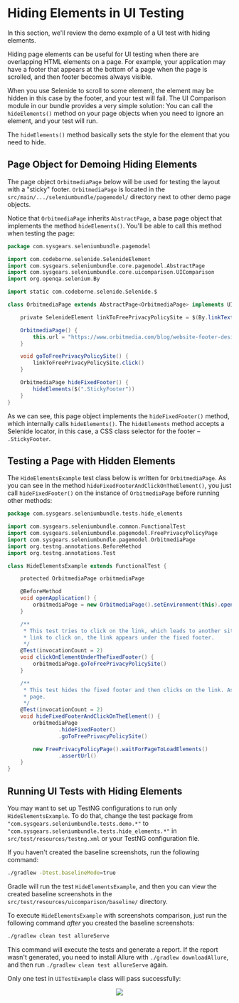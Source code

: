 # Hiding Elements in UI Testing

In this section, we'll review the demo example of a UI test with hiding elements.

Hiding page elements can be useful for UI testing when there are overlapping HTML elements on a page. For example, your
application may have a footer that appears at the bottom of a page when the page is scrolled, and then footer becomes
always visible.

When you use Selenide to scroll to some element, the element may be hidden in this case by the footer, and your test
will fail. The UI Comparison module in our bundle provides a very simple solution: You can call the `hideElements()`
method on your page objects when you need to ignore an element, and your test will run.

The `hideElements()` method basically sets the style for the element that you need to hide.

## Page Object for Demoing Hiding Elements

The page object `OrbitmediaPage` below will be used for testing the layout with a "sticky" footer. `OrbitmediaPage` is
located in the `src/main/.../seleniumbundle/pagemodel/` directory next to other demo page objects.

Notice that `OrbitmediaPage` inherits `AbstractPage`, a base page object that implements the method `hideElements()`.
You'll be able to call this method when testing the page:

```groovy
package com.sysgears.seleniumbundle.pagemodel

import com.codeborne.selenide.SelenideElement
import com.sysgears.seleniumbundle.core.pagemodel.AbstractPage
import com.sysgears.seleniumbundle.core.uicomparison.UIComparison
import org.openqa.selenium.By

import static com.codeborne.selenide.Selenide.$

class OrbitmediaPage extends AbstractPage<OrbitmediaPage> implements UIComparison<OrbitmediaPage> {

    private SelenideElement linkToFreePrivacyPolicySite = $(By.linkText("Free Privacy Policy Generator."))

    OrbitmediaPage() {
        this.url = "https://www.orbitmedia.com/blog/website-footer-design-best-practices/"
    }

    void goToFreePrivacyPolicySite() {
        linkToFreePrivacyPolicySite.click()
    }

    OrbitmediaPage hideFixedFooter() {
        hideElements($(".StickyFooter"))
    }
}
```

As we can see, this page object implements the `hideFixedFooter()` method, which internally calls `hideElements()`.
The `hideElements` method accepts a Selenide locator, in this case, a CSS class selector for the footer &ndash;
`.StickyFooter`.

## Testing a Page with Hidden Elements

The `HideElementsExample` test class below is written for `OrbitmediaPage`. As you can see in the method
`hideFixedFooterAndClickOnTheElement()`, you just call `hideFixedFooter()` on the instance of `OrbitmediaPage` before
running other methods:

```groovy
package com.sysgears.seleniumbundle.tests.hide_elements

import com.sysgears.seleniumbundle.common.FunctionalTest
import com.sysgears.seleniumbundle.pagemodel.FreePrivacyPolicyPage
import com.sysgears.seleniumbundle.pagemodel.OrbitmediaPage
import org.testng.annotations.BeforeMethod
import org.testng.annotations.Test

class HideElementsExample extends FunctionalTest {

    protected OrbitmediaPage orbitmediaPage

    @BeforeMethod
    void openApplication() {
        orbitmediaPage = new OrbitmediaPage().setEnvironment(this).open().waitForPageToLoadElements()
    }

    /**
     * This test tries to click on the link, which leads to another site, but fails because when Selenium scrolls to this
     * link to click on, the link appears under the fixed footer.
     */
    @Test(invocationCount = 2)
    void clickOnElementUnderTheFixedFooter() {
        orbitmediaPage.goToFreePrivacyPolicySite()
    }

    /**
     * This test hides the fixed footer and then clicks on the link. As a final step, it checks the url of the new web
     * page.
     */
    @Test(invocationCount = 2)
    void hideFixedFooterAndClickOnTheElement() {
        orbitmediaPage
                .hideFixedFooter()
                .goToFreePrivacyPolicySite()

        new FreePrivacyPolicyPage().waitForPageToLoadElements()
                .assertUrl()
    }
}
```

## Running UI Tests with Hiding Elements

You may want to set up TestNG configurations to run only `HideElementsExample`. To do that, change the test package from
`"com.sysgears.seleniumbundle.tests.demo.*"` to `"com.sysgears.seleniumbundle.tests.hide_elements.*"` in
`src/test/resources/testng.xml` or your TestNG configuration file.

If you haven't created the baseline screenshots, run the following command:

```bash
./gradlew -Dtest.baselineMode=true
```

Gradle will run the test `HideElementsExample`, and then you can view the created baseline screenshots in the
`src/test/resources/uicomparison/baseline/` directory.

To execute `HideElementsExample` with screenshots comparison, just run the following command _after_ you created the
baseline screenshots:

```bash
./gradlew clean test allureServe
```

This command will execute the tests and generate a report. If the report wasn't generated, you need to install Allure
with `./gradlew downloadAllure`, and then run `./gradlew clean test allureServe` again.

Only one test in `UITestExample` class will pass successfully:

<p align="center">
    <img src="./img/ui-test-example.jpg" />
</p>